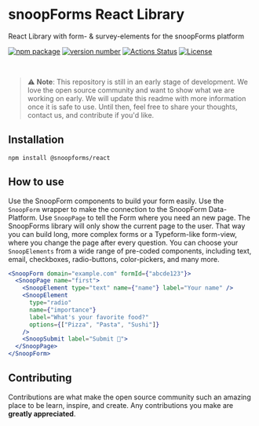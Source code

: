 # snoopForms React Library

React Library with form- & survey-elements for the snoopForms platform

[![npm package](https://img.shields.io/badge/npm%20i-@snoopforms/react)](https://www.npmjs.com/package/@snoopforms/react) [![version number](https://img.shields.io/npm/v/@snoopforms/react?color=green&label=version)](https://github.com/snoopforms/snoopforms-react/releases) [![Actions Status](https://github.com/snoopForms/snoopforms-react/workflows/Test/badge.svg)](https://github.com/snoopForms/snoopforms-react/actions) [![License](https://img.shields.io/github/license/snoopforms/snoopforms-react)](https://github.com/snoopForms/snoopforms-react/blob/main/LICENSE)

<br/>

> :warning: **Note**: This repository is still in an early stage of development. We love the open source community and want to show what we are working on early. We will update this readme with more information once it is safe to use. Until then, feel free to share your thoughts, contact us, and contribute if you'd like.

## Installation

```
npm install @snoopforms/react
```

## How to use

Use the SnoopForm components to build your form easily. Use the `SnoopForm` wrapper to make the connection to the SnoopForm Data-Platform. Use `SnoopPage` to tell the Form where you need an new page. The SnoopForms library will only show the current page to the user. That way you can build long, more complex forms or a Typeform-like form-view, where you change the page after every question.
You can choose your `SnoopElements` from a wide range of pre-coded components, including text, email, checkboxes, radio-buttons, color-pickers, and many more.

```jsx
<SnoopForm domain="example.com" formId={"abcde123"}>
  <SnoopPage name="first">
    <SnoopElement type="text" name={"name"} label="Your name" />
    <SnoopElement
      type="radio"
      name={"importance"}
      label="What's your favorite food?"
      options={["Pizza", "Pasta", "Sushi"]}
    />
    <SnoopSubmit label="Submit 💪">
  </SnoopPage>
</SnoopForm>
```

## Contributing

Contributions are what make the open source community such an amazing place to be learn, inspire, and create. Any contributions you make are **greatly appreciated**.
